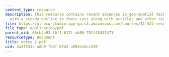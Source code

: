 ```yaml
---
content_type: resource
description: This resource contains recent advances in geo-spatial technologies, together
  with a steady decline in their cost along with articles and other readings.
file: https://ol-ocw-studio-app-qa.s3.amazonaws.com/courses/11-522-research-seminar-on-urban-information-systems-fall-2005/4a4f531aadb0fb4f07d3a964e1dcc349_notes_2.pdf
file_type: application/pdf
parent_uid: 66cbfa93-fbf1-612f-ab86-751f48431471
resourcetype: Document
title: notes_2.pdf
uid: 4a4f531a-adb0-fb4f-07d3-a964e1dcc349
---
```

